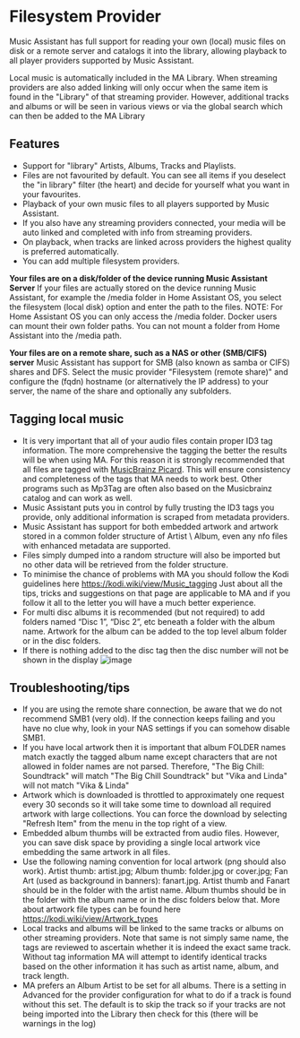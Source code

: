 # Filesystem Provider

Music Assistant has full support for reading your own (local) music files on disk or a remote server and catalogs it into the library, allowing playback to all player providers supported by Music Assistant. 

Local music is automatically included in the MA Library. When streaming providers are also added linking will only occur when the same item is found in the "Library" of that streaming provider. However, additional tracks and albums or  will be seen in various views or via the global search which can then be added to the MA Library

## Features

- Support for "library" Artists, Albums, Tracks and Playlists.
- Files are not favourited by default. You can see all items if you deselect the "in library" filter (the heart) and decide for yourself what you want in your favourites.
- Playback of your own music files to all players supported by Music Assistant.
- If you also have any streaming providers connected, your media will be auto linked and completed with info from streaming providers.
- On playback, when tracks are linked across providers the highest quality is preferred automatically.
- You can add multiple filesystem providers.


**Your files are on a disk/folder of the device running Music Assistant Server**
If your files are actually stored on the device running Music Assistant, for example the /media folder in Home Assistant OS, you select the filesystem (local disk) option and enter the path to the files. 
NOTE: For Home Assistant OS you can only access the /media folder. Docker users can mount their own folder paths. You can not mount a folder from Home Assistant into the /media path.

**Your files are on a remote share, such as a NAS or other (SMB/CIFS) server**
Music Assistant has support for SMB (also known as samba or CIFS) shares and DFS. Select the music provider "Filesystem (remote share)" and configure the (fqdn) hostname (or alternatively the IP address) to your server, the name of the share and optionally any subfolders.


## Tagging local music 

- It is very important that all of your audio files contain proper ID3 tag information. The more comprehensive the tagging the better the results will be when using MA. For this reason it is strongly recommended that all files are tagged with [MusicBrainz Picard](https://picard.musicbrainz.org). This will ensure consistency and completeness of the tags that MA needs to work best. Other programs such as Mp3Tag are often also based on the Musicbrainz catalog and can work as well.
- Music Assistant puts you in control by fully trusting the ID3 tags you provide, only additional information is scraped from metadata providers.
- Music Assistant has support for both embedded artwork and artwork stored in a common folder structure of Artist \ Album, even any nfo files with enhanced metadata are supported.
- Files simply dumped into a random structure will also be imported but no other data will be retrieved from the folder structure.
- To minimise the chance of problems with MA you should follow the Kodi guidelines here https://kodi.wiki/view/Music_tagging Just about all the tips, tricks and suggestions on that page are applicable to MA and if you follow it all to the letter you will have a much better experience.
- For multi disc albums it is recommended (but not required) to add folders named “Disc 1”, “Disc 2”, etc beneath a folder with the album name. Artwork for the album can be added to the top level album folder or in the disc folders.
- If there is nothing added to the disc tag then the disc number will not be shown in the display
![image](https://user-images.githubusercontent.com/19848947/227870137-2526252f-98f7-42dc-81a7-76818a8f232e.png)

## Troubleshooting/tips

- If you are using the remote share connection, be aware that we do not recommend SMB1 (very old). If the connection keeps failing and you have no clue why, look in your NAS settings if you can somehow disable SMB1.
- If you have local artwork then it is important that album FOLDER names match exactly the tagged album name except characters that are not allowed in folder names are not parsed. Therefore, "The Big Chill: Soundtrack" will match "The Big Chill Soundtrack" but "Vika and Linda" will not match "Vika & Linda"
- Artwork which is downloaded is throttled to approximately one request every 30 seconds so it will take some time to download all required artwork with large collections. You can force the download by selecting "Refresh Item" from the menu in the top right of a view.
- Embedded album thumbs will be extracted from audio files. However, you can save disk space by providing a single local artwork vice embedding the same artwork in all files.
- Use the following naming convention for local artwork (png should also work). Artist thumb: artist.jpg; Album thumb: folder.jpg or cover.jpg; Fan Art (used as background in banners): fanart.jpg. Artist thumb and Fanart should be in the folder with the artist name. Album thumbs should be in the folder with the album name or in the disc folders below that. More about artwork file types can be found here https://kodi.wiki/view/Artwork_types
- Local tracks and albums will be linked to the same tracks or albums on other streaming providers. Note that same is not simply same name, the tags are reviewed to ascertain whether it is indeed the exact same track. Without tag information MA will attempt to identify identical tracks based on the other information it has such as artist name, album, and track length.
- MA prefers an Album Artist to be set for all albums. There is a setting in Advanced for the provider configuration for what to do if a track is found without this set. The default is to skip the track so if your tracks are not being imported into the Library then check for this (there will be warnings in the log)

